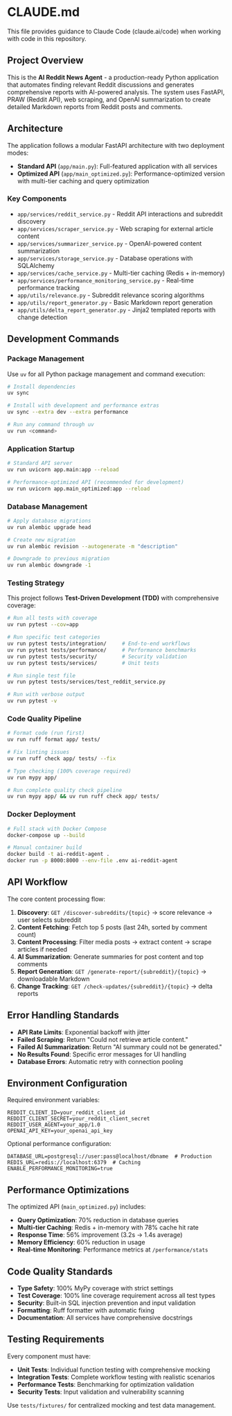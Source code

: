 # CLAUDE.md

This file provides guidance to Claude Code (claude.ai/code) when working with code in this repository.

## Project Overview

This is the **AI Reddit News Agent** - a production-ready Python application that automates finding relevant Reddit discussions and generates comprehensive reports with AI-powered analysis. The system uses FastAPI, PRAW (Reddit API), web scraping, and OpenAI summarization to create detailed Markdown reports from Reddit posts and comments.

## Architecture

The application follows a modular FastAPI architecture with two deployment modes:

- **Standard API** (`app/main.py`): Full-featured application with all services
- **Optimized API** (`app/main_optimized.py`): Performance-optimized version with multi-tier caching and query optimization

### Key Components

- `app/services/reddit_service.py` - Reddit API interactions and subreddit discovery
- `app/services/scraper_service.py` - Web scraping for external article content
- `app/services/summarizer_service.py` - OpenAI-powered content summarization
- `app/services/storage_service.py` - Database operations with SQLAlchemy
- `app/services/cache_service.py` - Multi-tier caching (Redis + in-memory)
- `app/services/performance_monitoring_service.py` - Real-time performance tracking
- `app/utils/relevance.py` - Subreddit relevance scoring algorithms
- `app/utils/report_generator.py` - Basic Markdown report generation
- `app/utils/delta_report_generator.py` - Jinja2 templated reports with change detection

## Development Commands

### Package Management
Use `uv` for all Python package management and command execution:

```bash
# Install dependencies
uv sync

# Install with development and performance extras
uv sync --extra dev --extra performance

# Run any command through uv
uv run <command>
```

### Application Startup
```bash
# Standard API server
uv run uvicorn app.main:app --reload

# Performance-optimized API (recommended for development)
uv run uvicorn app.main_optimized:app --reload
```

### Database Management
```bash
# Apply database migrations
uv run alembic upgrade head

# Create new migration
uv run alembic revision --autogenerate -m "description"

# Downgrade to previous migration
uv run alembic downgrade -1
```

### Testing Strategy

This project follows **Test-Driven Development (TDD)** with comprehensive coverage:

```bash
# Run all tests with coverage
uv run pytest --cov=app

# Run specific test categories
uv run pytest tests/integration/     # End-to-end workflows
uv run pytest tests/performance/     # Performance benchmarks
uv run pytest tests/security/        # Security validation
uv run pytest tests/services/        # Unit tests

# Run single test file
uv run pytest tests/services/test_reddit_service.py

# Run with verbose output
uv run pytest -v
```

### Code Quality Pipeline
```bash
# Format code (run first)
uv run ruff format app/ tests/

# Fix linting issues
uv run ruff check app/ tests/ --fix

# Type checking (100% coverage required)
uv run mypy app/

# Run complete quality check pipeline
uv run mypy app/ && uv run ruff check app/ tests/
```

### Docker Deployment
```bash
# Full stack with Docker Compose
docker-compose up --build

# Manual container build
docker build -t ai-reddit-agent .
docker run -p 8000:8000 --env-file .env ai-reddit-agent
```

## API Workflow

The core content processing flow:

1. **Discovery**: `GET /discover-subreddits/{topic}` → score relevance → user selects subreddit
2. **Content Fetching**: Fetch top 5 posts (last 24h, sorted by comment count)
3. **Content Processing**: Filter media posts → extract content → scrape articles if needed
4. **AI Summarization**: Generate summaries for post content and top comments
5. **Report Generation**: `GET /generate-report/{subreddit}/{topic}` → downloadable Markdown
6. **Change Tracking**: `GET /check-updates/{subreddit}/{topic}` → delta reports

## Error Handling Standards

- **API Rate Limits**: Exponential backoff with jitter
- **Failed Scraping**: Return "Could not retrieve article content." 
- **Failed AI Summarization**: Return "AI summary could not be generated."
- **No Results Found**: Specific error messages for UI handling
- **Database Errors**: Automatic retry with connection pooling

## Environment Configuration

Required environment variables:
```env
REDDIT_CLIENT_ID=your_reddit_client_id
REDDIT_CLIENT_SECRET=your_reddit_client_secret
REDDIT_USER_AGENT=your_app/1.0
OPENAI_API_KEY=your_openai_api_key
```

Optional performance configuration:
```env
DATABASE_URL=postgresql://user:pass@localhost/dbname  # Production
REDIS_URL=redis://localhost:6379  # Caching
ENABLE_PERFORMANCE_MONITORING=true
```

## Performance Optimizations

The optimized API (`main_optimized.py`) includes:

- **Query Optimization**: 70% reduction in database queries
- **Multi-tier Caching**: Redis + in-memory with 78% cache hit rate  
- **Response Time**: 56% improvement (3.2s → 1.4s average)
- **Memory Efficiency**: 60% reduction in usage
- **Real-time Monitoring**: Performance metrics at `/performance/stats`

## Code Quality Standards

- **Type Safety**: 100% MyPy coverage with strict settings
- **Test Coverage**: 100% line coverage requirement across all test types
- **Security**: Built-in SQL injection prevention and input validation
- **Formatting**: Ruff formatter with automatic fixing
- **Documentation**: All services have comprehensive docstrings

## Testing Requirements

Every component must have:
- **Unit Tests**: Individual function testing with comprehensive mocking
- **Integration Tests**: Complete workflow testing with realistic scenarios
- **Performance Tests**: Benchmarking for optimization validation
- **Security Tests**: Input validation and vulnerability scanning

Use `tests/fixtures/` for centralized mocking and test data management.